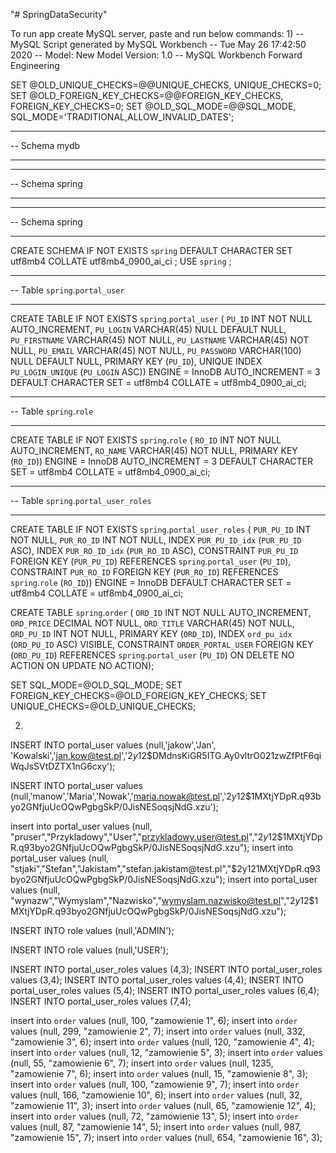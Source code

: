 "# SpringDataSecurity" 

To run app create MySQL server, paste and run below commands: 
1)
-- MySQL Script generated by MySQL Workbench
-- Tue May 26 17:42:50 2020
-- Model: New Model    Version: 1.0
-- MySQL Workbench Forward Engineering

SET @OLD_UNIQUE_CHECKS=@@UNIQUE_CHECKS, UNIQUE_CHECKS=0;
SET @OLD_FOREIGN_KEY_CHECKS=@@FOREIGN_KEY_CHECKS, FOREIGN_KEY_CHECKS=0;
SET @OLD_SQL_MODE=@@SQL_MODE, SQL_MODE='TRADITIONAL,ALLOW_INVALID_DATES';

-- -----------------------------------------------------
-- Schema mydb
-- -----------------------------------------------------
-- -----------------------------------------------------
-- Schema spring
-- -----------------------------------------------------

-- -----------------------------------------------------
-- Schema spring
-- -----------------------------------------------------
CREATE SCHEMA IF NOT EXISTS `spring` DEFAULT CHARACTER SET utf8mb4 COLLATE utf8mb4_0900_ai_ci ;
USE `spring` ;

-- -----------------------------------------------------
-- Table `spring`.`portal_user`
-- -----------------------------------------------------
CREATE TABLE IF NOT EXISTS `spring`.`portal_user` (
  `PU_ID` INT NOT NULL AUTO_INCREMENT,
  `PU_LOGIN` VARCHAR(45) NULL DEFAULT NULL,
  `PU_FIRSTNAME` VARCHAR(45) NOT NULL,
  `PU_LASTNAME` VARCHAR(45) NOT NULL,
  `PU_EMAIL` VARCHAR(45) NOT NULL,
  `PU_PASSWORD` VARCHAR(100) NULL DEFAULT NULL,
  PRIMARY KEY (`PU_ID`),
  UNIQUE INDEX `PU_LOGIN_UNIQUE` (`PU_LOGIN` ASC))
ENGINE = InnoDB
AUTO_INCREMENT = 3
DEFAULT CHARACTER SET = utf8mb4
COLLATE = utf8mb4_0900_ai_ci;


-- -----------------------------------------------------
-- Table `spring`.`role`
-- -----------------------------------------------------
CREATE TABLE IF NOT EXISTS `spring`.`role` (
  `RO_ID` INT NOT NULL AUTO_INCREMENT,
  `RO_NAME` VARCHAR(45) NOT NULL,
  PRIMARY KEY (`RO_ID`))
ENGINE = InnoDB
AUTO_INCREMENT = 3
DEFAULT CHARACTER SET = utf8mb4
COLLATE = utf8mb4_0900_ai_ci;


-- -----------------------------------------------------
-- Table `spring`.`portal_user_roles`
-- -----------------------------------------------------
CREATE TABLE IF NOT EXISTS `spring`.`portal_user_roles` (
  `PUR_PU_ID` INT NOT NULL,
  `PUR_RO_ID` INT NOT NULL,
  INDEX `PUR_PU_ID_idx` (`PUR_PU_ID` ASC),
  INDEX `PUR_RO_ID_idx` (`PUR_RO_ID` ASC),
  CONSTRAINT `PUR_PU_ID`
    FOREIGN KEY (`PUR_PU_ID`)
    REFERENCES `spring`.`portal_user` (`PU_ID`),
  CONSTRAINT `PUR_RO_ID`
    FOREIGN KEY (`PUR_RO_ID`)
    REFERENCES `spring`.`role` (`RO_ID`))
ENGINE = InnoDB
DEFAULT CHARACTER SET = utf8mb4
COLLATE = utf8mb4_0900_ai_ci;


CREATE TABLE `spring`.`order` (
  `ORD_ID` INT NOT NULL AUTO_INCREMENT,
  `ORD_PRICE` DECIMAL NOT NULL,
  `ORD_TITLE` VARCHAR(45) NOT NULL,
  `ORD_PU_ID` INT NOT NULL,
  PRIMARY KEY (`ORD_ID`),
  INDEX `ord_pu_idx` (`ORD_PU_ID` ASC) VISIBLE,
  CONSTRAINT `ORDER_PORTAL_USER`
    FOREIGN KEY (`ORD_PU_ID`)
    REFERENCES `spring`.`portal_user` (`PU_ID`)
    ON DELETE NO ACTION
    ON UPDATE NO ACTION);


SET SQL_MODE=@OLD_SQL_MODE;
SET FOREIGN_KEY_CHECKS=@OLD_FOREIGN_KEY_CHECKS;
SET UNIQUE_CHECKS=@OLD_UNIQUE_CHECKS;

2)
INSERT INTO portal_user
values (null,'jakow','Jan', 'Kowalski','jan.kow@test.pl','$2y$12$DMdnsKiGR5ITG.Ay0vltrO021zwZfPtF6qiWqJsSVtDZTX1nG6cxy');

INSERT INTO portal_user
values (null,'manow','Maria','Nowak','maria.nowak@test.pl','$2y$12$1MXtjYDpR.q93byo2GNfjuUcOQwPgbgSkP/0JisNESoqsjNdG.xzu');

insert into portal_user
values (null, "pruser","Przykladowy","User","przykladowy.user@test.pl","$2y$12$1MXtjYDpR.q93byo2GNfjuUcOQwPgbgSkP/0JisNESoqsjNdG.xzu");
insert into portal_user
values (null, "stjaki","Stefan","Jakistam","stefan.jakistam@test.pl","$2y$12$1MXtjYDpR.q93byo2GNfjuUcOQwPgbgSkP/0JisNESoqsjNdG.xzu");
insert into portal_user
values (null, "wynazw","Wymyslam","Nazwisko","wymyslam.nazwisko@test.pl","$2y$12$1MXtjYDpR.q93byo2GNfjuUcOQwPgbgSkP/0JisNESoqsjNdG.xzu");

INSERT INTO role
values (null,'ADMIN');

INSERT INTO role
values (null,'USER');

INSERT INTO portal_user_roles
values (4,3);
INSERT INTO portal_user_roles
values (3,4);
INSERT INTO portal_user_roles
values (4,4);
INSERT INTO portal_user_roles
values (5,4);
INSERT INTO portal_user_roles
values (6,4);
INSERT INTO portal_user_roles
values (7,4);

insert into `order`
values (null, 100, "zamowienie 1", 6);
insert into `order`
values (null, 299, "zamowienie 2", 7);
insert into `order`
values (null, 332, "zamowienie 3", 6);
insert into `order`
values (null, 120, "zamowienie 4", 4);
insert into `order`
values (null, 12, "zamowienie 5", 3);
insert into `order`
values (null, 55, "zamowienie 6", 7);
insert into `order`
values (null, 1235, "zamowienie 7", 6);
insert into `order`
values (null, 15, "zamowienie 8", 3);
insert into `order`
values (null, 100, "zamowienie 9", 7);
insert into `order`
values (null, 166, "zamowienie 10", 6);
insert into `order`
values (null, 32, "zamowienie 11", 3);
insert into `order`
values (null, 65, "zamowienie 12", 4);
insert into `order`
values (null, 72, "zamowienie 13", 5);
insert into `order`
values (null, 87, "zamowienie 14", 5);
insert into `order`
values (null, 987, "zamowienie 15", 7);
insert into `order`
values (null, 654, "zamowienie 16", 3);



